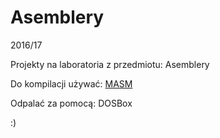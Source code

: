 # Asemblery
2016/17

Projekty na laboratoria z przedmiotu: Asemblery


Do kompilacji używać: <a href="http://home.agh.edu.pl/~dlugopol/asm/masm.zip">MASM</a>

Odpalać za pomocą: DOSBox

:)
